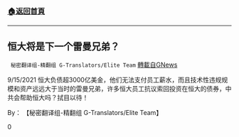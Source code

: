 ###  [:house:返回首頁](https://github.com/ourhimalayas/txt)
---


## 恒大将是下一个雷曼兄弟？
` 秘密翻译组-精翻组 G-Translators/Elite Team` [轉載自GNews](https://gnews.org/zh-hans/1545363/)

9/15/2021 恒大负债超3000亿美金，他们无法支付员工薪水，而且技术性违规规模和资产远远大于当时的雷曼兄弟，许多恒大员工抗议索回投资在恒大的债券，中共会帮助恒大吗？拭目以待！

By： 【秘密翻译组-精翻组 G-Translators/Elite Team】

0
